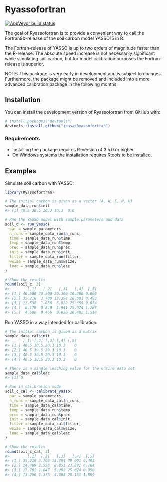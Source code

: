 
<!-- README.md is generated from README.Rmd. Please edit that file -->

# Ryassofortran

<!-- badges: start -->

<!-- [![Build Status](https://travis-ci.com/jpusa/Ryassofortran.svg?branch=master)](https://travis-ci.com/jpusa/Ryassofortran) -->

[![AppVeyor build
status](https://ci.appveyor.com/api/projects/status/github/jpusa/Ryassofortran?branch=master&svg=true)](https://ci.appveyor.com/project/jpusa/ryassofortran)
<!-- badges: end -->

The goal of Ryassofortran is to provide a convenient way to call the
Fortran90-release of the soil carbon model YASSO15 in R.

The Fortran-release of YASSO is up to two orders of magnitude faster
than the R-release. The absolute speed increase is not necessarily
significant while simulating soil carbon, but for model calibration
purposes the Fortran-release is superior.

NOTE: This package is very early in development and is subject to
changes. Furthermore, the package might be removed and included into a
more advanced calibration package in the following months.

## Installation

You can install the development version of Ryassofortran from GitHub
with:

``` r
# install.packages("devtools")
devtools::install_github("jpusa/Ryassofortran")
```

### Requirements

* Installing the package requires R-version of 3.5.0 or higher.
* On Windows systems the installation requires Rtools to be installed.

## Examples

Simulate soil carbon with YASSO:

``` r
library(Ryassofortran)
```

``` r
# The initial carbon is given as a vector (A, W, E, N, H)
sample_data_run$init
#> [1] 40.5 30.5 20.3 10.3  0.0
```

``` r
# Run the YASSO model with sample parameters and data
soil_c <- run_yasso(
  par = sample_parameters,
  n_runs = sample_data_run$n_runs,
  time = sample_data_run$time,
  temp = sample_data_run$temp,
  prec = sample_data_run$prec,
  init = sample_data_run$init,
  litter = sample_data_run$litter,
  wsize = sample_data_run$wsize,
  leac = sample_data_run$leac
)

# Show the results
round(soil_c, 3)
#>        [,1]   [,2]   [,3]   [,4]  [,5]
#> [1,] 40.500 30.500 20.300 10.300 0.000
#> [2,] 35.218  3.708 13.394 20.001 0.493
#> [3,] 17.538  1.830  5.922 25.655 0.954
#> [4,]  8.179  0.840  1.941 25.074 1.287
#> [5,]  4.606  0.466  0.620 20.482 1.514
```

Run YASSO in a way intended for calibration:

``` r
# The initial carbon is given as a matrix
sample_data_cal$init
#>      [,1] [,2] [,3] [,4] [,5]
#> [1,] 40.5 30.5 20.3 10.3    0
#> [2,] 40.5 30.5 20.3 10.3    0
#> [3,] 40.5 30.5 20.3 10.3    0
#> [4,] 40.5 30.5 20.3 10.3    0
```

``` r
# There is a single leaching value for the entire data set
sample_data_cal$leac
#> [1] 0
```

``` r
# Run in calibration mode
soil_c_cal <- calibrate_yasso(
  par = sample_parameters,
  n_runs = sample_data_cal$n_runs,
  time = sample_data_cal$time,
  temp = sample_data_run$temp,
  prec = sample_data_run$prec,
  init = sample_data_cal$init,
  litter = sample_data_cal$litter,
  wsize = sample_data_cal$wsize,
  leac = sample_data_cal$leac
)

# Show the results
round(soil_c_cal, 3)
#>        [,1]  [,2]   [,3]   [,4]  [,5]
#> [1,] 35.218 3.708 13.394 20.001 0.493
#> [2,] 24.409 2.558  8.851 23.891 0.764
#> [3,] 17.702 1.847  5.992 25.624 0.950
#> [4,] 13.250 1.376  4.084 26.131 1.089
```
